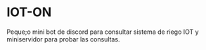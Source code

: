 # IOT-ON
Peque;o mini bot de discord para consultar sistema de riego IOT y miniservidor para probar las consultas.
